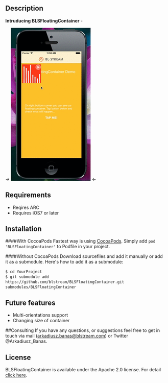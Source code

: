 ## Description 

**Intruducing BLSFloatingContainer** - 

-> <img src="https://raw.githubusercontent.com/blstream/BLSFloatingContainer/development/Documentation/demo.gif"> <-

## Requirements

- Reqires ARC
- Requires iOS7 or later

## Installation
####With CocoaPods
Fastest way is using  [CocoaPods](http://www.cocoapods.org). Simply add  `pod 'BLSFloatingContainer'` to Podfile in your project. 

####Without CocoaPods
Download sourcefiles and add it manually or add it as a submodule. Here's how to add it as a submodule:

    $ cd YourProject
    $ git submodule add https://github.com/blstream/BLSFloatingContainer.git submodules/BLSFloatingContainer


## Future features
- Multi-orientations support
- Changing size of container

##Consulting
If you have any questions, or suggestions feel free to get in touch via mail  ([arkadiusz.banas@blstream.com](mailto:arkadiusz.banas@blstream.com)) or Twitter @Arkadiusz_Banas.


## License
BLSFloatingContainer is available under the Apache 2.0 license. For detail [click here](http://www.apache.org/licenses/LICENSE-2.0.html).

